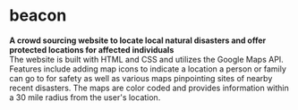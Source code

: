 # beacon
<strong>A crowd sourcing website to locate local natural disasters and offer protected locations for affected individuals</strong><br>
The website is built with HTML and CSS and utilizes the Google Maps API. Features include adding map icons to indicate a location a person or family can go to for safety as well as various maps pinpointing sites of nearby recent disasters. The maps are color coded and provides information within a 30 mile radius from the user's location.
